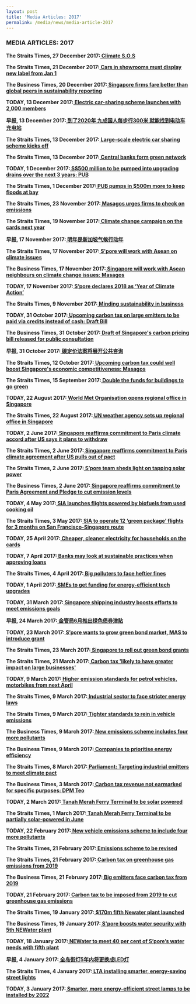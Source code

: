 ```yaml
---
layout: post
title: 'Media Articles: 2017'
permalink: /media/news/media-article-2017
---
```


### MEDIA ARTICLES: 2017

**The Straits Times, 27 December 2017:[<a href="https://www.straitstimes.com/singapore/environment/climate-sos" target="_blank"> Climate S.O.S</a>](https://www.straitstimes.com/singapore/environment/climate-sos)**


**The Straits Times, 21 December 2017:[<a href="https://www.straitstimes.com/singapore/transport/cars-in-showrooms-must-display-new-label-from-jan-1" target="_blank"> Cars in showrooms must display new label from Jan 1</a>](https://www.straitstimes.com/singapore/transport/cars-in-showrooms-must-display-new-label-from-jan-1)**


**The Business Times, 20 December 2017:[<a href="https://www.businesstimes.com.sg/companies-markets/singapore-firms-fare-better-than-global-peers-in-sustainability-reporting" target="_blank"> Singapore firms fare better than global peers in sustainability reporting</a>](https://www.businesstimes.com.sg/companies-markets/singapore-firms-fare-better-than-global-peers-in-sustainability-reporting)**


**TODAY, 13 December 2017:[<a href="https://www.todayonline.com/singapore/electric-car-sharing-scheme-launches-2000-members" target="_blank"> Electric car-sharing scheme launches with 2,000 members</a>](https://www.todayonline.com/singapore/electric-car-sharing-scheme-launches-2000-members)**


**早报, 13 December 2017:[<a href="https://www.zaobao.com.sg/sme/news/story20171213-818333" target="_blank"> 到了2020年 九成国人每步行300米 就能找到电动车充电站</a>](https://www.zaobao.com.sg/sme/news/story20171213-818333)**


**The Straits Times, 13 December 2017:[<a href="https://www.straitstimes.com/singapore/transport/large-scale-electric-car-sharing-scheme-kicks-off" target="_blank"> Large-scale electric car sharing scheme kicks off</a>](https://www.straitstimes.com/singapore/transport/large-scale-electric-car-sharing-scheme-kicks-off)**


**The Straits Times, 13 December 2017:[<a href="https://www.straitstimes.com/business/central-banks-form-green-network" target="_blank"> Central banks form green network</a>](https://www.straitstimes.com/business/central-banks-form-green-network)**


**TODAY, 1 December 2017:[<a href="https://www.todayonline.com/singapore/s500-million-be-pumped-upgrading-drains-over-next-3-years-pub" target="_blank"> S$500 million to be pumped into upgrading drains over the next 3 years: PUB</a>](https://www.todayonline.com/singapore/s500-million-be-pumped-upgrading-drains-over-next-3-years-pub)**


**The Straits Times, 1 December 2017:[<a href="https://www.straitstimes.com/singapore/pub-pumps-in-500m-more-to-keep-floods-at-bay" target="_blank"> PUB pumps in $500m more to keep floods at bay</a>](https://www.straitstimes.com/singapore/pub-pumps-in-500m-more-to-keep-floods-at-bay)**


**The Straits Times, 23 November 2017:[<a href="https://www.straitstimes.com/singapore/environment/masagos-urges-firms-to-check-on-emissions" target="_blank"> Masagos urges firms to check on emissions</a>](https://www.straitstimes.com/singapore/environment/masagos-urges-firms-to-check-on-emissions)**


**The Straits Times, 19 November 2017:[<a href="https://www.straitstimes.com/singapore/environment/climate-change-campaign-on-the-cards-next-year" target="_blank"> Climate change campaign on the cards next year</a>](https://www.straitstimes.com/singapore/environment/climate-change-campaign-on-the-cards-next-year)**


**早报, 17 November 2017:[<a href="https://www.zaobao.com.sg/realtime/singapore/story20171116-811574" target="_blank"> 明年是新加坡气候行动年</a>](https://www.zaobao.com.sg/realtime/singapore/story20171116-811574)**


**The Straits Times, 17 November 2017:[<a href="https://www.straitstimes.com/world/spore-will-work-with-asean-on-climate-issues" target="_blank"> S'pore will work with Asean on climate issues</a>](https://www.straitstimes.com/world/spore-will-work-with-asean-on-climate-issues)**


**The Business Times, 17 November 2017:[<a href="https://www.businesstimes.com.sg/government-economy/singapore-will-work-with-asean-neighbours-on-climate-change-issues-masagos" target="_blank"> Singapore will work with Asean neighbours on climate change issues: Masagos</a>](https://www.businesstimes.com.sg/government-economy/singapore-will-work-with-asean-neighbours-on-climate-change-issues-masagos)**


**TODAY, 17 November 2017:[<a href="https://www.todayonline.com/singapore/spore-declares-2018-year-climate-action" target="_blank"> S’pore declares 2018 as ‘Year of Climate Action’</a>](https://www.todayonline.com/singapore/spore-declares-2018-year-climate-action)**


**The Straits Times, 9 November 2017:[<a href="https://www.straitstimes.com/business/minding-sustainability-in-business" target="_blank"> Minding sustainability in business</a>](https://www.straitstimes.com/business/minding-sustainability-in-business)**


**TODAY, 31 October 2017:[<a href="https://www.todayonline.com/singapore/carbon-credit-mechanism-mooted-upcoming-carbon-tax-large-emitters-2019" target="_blank"> Upcoming carbon tax on large emitters to be paid via credits instead of cash: Draft Bill</a>](https://www.todayonline.com/singapore/carbon-credit-mechanism-mooted-upcoming-carbon-tax-large-emitters-2019)**


**The Business Times, 31 October 2017:[<a href="https://www.businesstimes.com.sg/government-economy/draft-of-singapores-carbon-pricing-bill-released-for-public-consultation" target="_blank"> Draft of Singapore's carbon pricing bill released for public consultation</a>](https://www.businesstimes.com.sg/government-economy/draft-of-singapores-carbon-pricing-bill-released-for-public-consultation)**


**早报, 31 October 2017:[<a href="https://www.zaobao.com.sg/realtime/singapore/story20171031-807081" target="_blank"> 碳定价法案将展开公共咨询</a>](https://www.zaobao.com.sg/realtime/singapore/story20171031-807081)**


**The Straits Times, 12 October 2017:[<a href="https://www.straitstimes.com/business/economy/singapore-must-be-energy-efficient-and-low-carbon-to-stay-competitive-masagos" target="_blank"> Upcoming carbon tax could well boost Singapore's economic competitiveness: Masagos</a>](https://www.straitstimes.com/business/economy/singapore-must-be-energy-efficient-and-low-carbon-to-stay-competitive-masagos)**


**The Straits Times, 15 September 2017:[<a href="https://www.straitstimes.com/singapore/environment/double-the-funds-for-buildings-to-go-green" target="_blank"> Double the funds for buildings to go green</a>](https://www.straitstimes.com/singapore/environment/double-the-funds-for-buildings-to-go-green)**


**TODAY, 22 August 2017:[<a href="https://www.todayonline.com/singapore/world-met-organisation-opens-regional-office-singapore" target="_blank"> World Met Organisation opens regional office in Singapore</a>](https://www.todayonline.com/singapore/world-met-organisation-opens-regional-office-singapore)**


**The Straits Times, 22 August 2017:[<a href="https://www.straitstimes.com/singapore/un-weather-agency-sets-up-regional-office-in-singapore" target="_blank"> UN weather agency sets up regional office in Singapore</a>](https://www.straitstimes.com/singapore/un-weather-agency-sets-up-regional-office-in-singapore)**


**TODAY, 2 June 2017:[<a href="https://www.todayonline.com/singapore/singapore-reaffirms-commitment-paris-climate-accord-after-us-says-it-plans-withdraw" target="_blank"> Singapore reaffirms commitment to Paris climate accord after US says it plans to withdraw</a>](https://www.todayonline.com/singapore/singapore-reaffirms-commitment-paris-climate-accord-after-us-says-it-plans-withdraw)**


**The Straits Times, 2 June 2017:[<a href="https://www.straitstimes.com/singapore/environment/singapore-reaffirms-commitment-to-paris-climate-agreement-after-us-pulls-out" target="_blank"> Singapore reaffirms commitment to Paris climate agreement after US pulls out of pact</a>](https://www.straitstimes.com/singapore/environment/singapore-reaffirms-commitment-to-paris-climate-agreement-after-us-pulls-out)**


**The Straits Times, 2 June 2017:[<a href="https://www.straitstimes.com/singapore/environment/spore-team-sheds-light-on-tapping-solar-power" target="_blank"> S’pore team sheds light on tapping solar power</a>](https://www.straitstimes.com/singapore/environment/spore-team-sheds-light-on-tapping-solar-power)**


**The Business Times, 2 June 2017:[<a href="https://www.businesstimes.com.sg/government-economy/singapore-reaffirms-commitment-to-paris-agreement-and-pledge-to-cut-emission" target="_blank"> Singapore reaffirms commitment to Paris Agreement and Pledge to cut emission levels</a>](https://www.businesstimes.com.sg/government-economy/singapore-reaffirms-commitment-to-paris-agreement-and-pledge-to-cut-emission)**


**TODAY, 4 May 2017:[<a href="https://www.todayonline.com/business/sia-launches-flights-powered-biofuels-produced-used-cooking-oil" target="_blank"> SIA launches flights powered by biofuels from used cooking oil</a>](https://www.todayonline.com/business/sia-launches-flights-powered-biofuels-produced-used-cooking-oil)**


**The Straits Times, 3 May 2017:[<a href="https://www.straitstimes.com/singapore/sia-to-operate-12-green-package-flights-for-three-months-on-san-francisco-singapore-route" target="_blank"> SIA to operate 12 ‘green package’ flights for 3 months on San Francisco-Singapore route</a>](https://www.straitstimes.com/singapore/sia-to-operate-12-green-package-flights-for-three-months-on-san-francisco-singapore-route)**


**TODAY, 25 April 2017:[<a href="https://www.todayonline.com/singapore/cheaper-cleaner-electricity-households-cards" target="_blank"> Cheaper, cleaner electricity for households on the cards</a>](https://www.todayonline.com/singapore/cheaper-cleaner-electricity-households-cards)**


**TODAY, 7 April 2017:[<a href="https://www.todayonline.com/singapore/banks-may-look-sustainable-practices-when-approving-loans" target="_blank"> Banks may look at sustainable practices when approving loans</a>](https://www.todayonline.com/singapore/banks-may-look-sustainable-practices-when-approving-loans)**


**The Straits Times, 4 April 2017:[<a href="https://www.straitstimes.com/singapore/environment/big-polluters-to-face-heftier-fines" target="_blank"> Big polluters to face heftier fines</a>](https://www.straitstimes.com/singapore/environment/big-polluters-to-face-heftier-fines)**


**TODAY, 1 April 2017:[<a href="https://www.todayonline.com/business/smes-get-funding-energy-efficient-tech-upgrades" target="_blank"> SMEs to get funding for energy-efficient tech upgrades</a>](https://www.todayonline.com/business/smes-get-funding-energy-efficient-tech-upgrades)**


**TODAY, 31 March 2017:[<a href="https://www.todayonline.com/business/spore-shipping-industry-boosts-efforts-meet-emissions-goals" target="_blank"> Singapore shipping industry boosts efforts to meet emissions goals</a>](https://www.todayonline.com/business/spore-shipping-industry-boosts-efforts-meet-emissions-goals)**


**早报, 24 March 2017:[<a href="https://www.zaobao.com.sg/zfinance/news/story20170324-739616" target="_blank"> 金管局6月推出绿色债券津贴</a>](https://www.zaobao.com.sg/zfinance/news/story20170324-739616)**


**TODAY, 23 March 2017:[<a href="https://www.todayonline.com/business/spore-wants-grow-green-bond-market-mas-introduce-grant" target="_blank"> S’pore wants to grow green bond market, MAS to introduce grant</a>](https://www.todayonline.com/business/spore-wants-grow-green-bond-market-mas-introduce-grant)**


**The Straits Times, 23 March 2017:[<a href="https://www.straitstimes.com/business/singapore-to-roll-out-green-bond-grants" target="_blank"> Singapore to roll out green bond grants</a>](https://www.straitstimes.com/business/singapore-to-roll-out-green-bond-grants)**


**The Straits Times, 21 March 2017:[<a href="https://www.straitstimes.com/singapore/carbon-tax-likely-to-have-greater-impact-on-large-businesses" target="_blank"> Carbon tax 'likely to have greater impact on large businesses'</a>](https://www.straitstimes.com/singapore/carbon-tax-likely-to-have-greater-impact-on-large-businesses)**


**TODAY, 9 March 2017:[<a href="https://www.todayonline.com/singapore/tighter-emission-standards-petrol-vehicles-april-2018" target="_blank"> Higher emission standards for petrol vehicles, motorbikes from next April</a>](https://www.todayonline.com/singapore/tighter-emission-standards-petrol-vehicles-april-2018)**


**The Straits Times, 9 March 2017:[<a href="https://www.straitstimes.com/singapore/environment/industrial-sector-to-face-stricter-energy-laws" target="_blank"> Industrial sector to face stricter energy laws</a>](https://www.straitstimes.com/singapore/environment/industrial-sector-to-face-stricter-energy-laws)**


**The Straits Times, 9 March 2017:[<a href="https://www.straitstimes.com/singapore/transport/tighter-standards-to-rein-in-vehicle-emissions" target="_blank"> Tighter standards to rein in vehicle emissions</a>](https://www.straitstimes.com/singapore/transport/tighter-standards-to-rein-in-vehicle-emissions)**


**The Business Times, 9 March 2017:[<a href="https://www.businesstimes.com.sg/transport/singapore-budget-2017/new-emissions-scheme-includes-four-more-pollutants" target="_blank"> New emissions scheme includes four more pollutants</a>](https://www.businesstimes.com.sg/transport/singapore-budget-2017/new-emissions-scheme-includes-four-more-pollutants)**


**The Business Times, 9 March 2017:[<a href="https://www.businesstimes.com.sg/government-economy/singapore-budget-2017/companies-to-prioritise-energy-efficiency" target="_blank"> Companies to prioritise energy efficiency</a>](https://www.businesstimes.com.sg/government-economy/singapore-budget-2017/companies-to-prioritise-energy-efficiency)**


**The Straits Times, 8 March 2017:[<a href="https://www.straitstimes.com/politics/parliament-targeting-industrial-emitters-to-meet-climate-pact" target="_blank"> Parliament: Targeting industrial emitters to meet climate pact</a>](https://www.straitstimes.com/politics/parliament-targeting-industrial-emitters-to-meet-climate-pact)**


**The Business Times, 3 March 2017:[<a href="https://www.businesstimes.com.sg/government-economy/singapore-budget-2017/carbon-tax-revenue-not-earmarked-for-specific-purposes-dpm" target="_blank"> Carbon tax revenue not earmarked for specific purposes: DPM Teo</a>](https://www.businesstimes.com.sg/government-economy/singapore-budget-2017/carbon-tax-revenue-not-earmarked-for-specific-purposes-dpm)**


**TODAY, 2 March 2017:[<a href="https://www.todayonline.com/business/tanah-merah-ferry-terminal-be-solar-powered" target="_blank"> Tanah Merah Ferry Terminal to be solar powered</a>](https://www.todayonline.com/business/tanah-merah-ferry-terminal-be-solar-powered)**


**The Straits Times, 1 March 2017:[<a href="https://www.straitstimes.com/singapore/tanah-merah-ferry-terminal-to-be-partially-solar-powered-in-june" target="_blank"> Tanah Merah Ferry Terminal to be partially solar-powered in June</a>](https://www.straitstimes.com/singapore/tanah-merah-ferry-terminal-to-be-partially-solar-powered-in-june)**


**TODAY, 22 February 2017:[<a href="https://www.todayonline.com/singapore/new-scheme-promote-environmentally-friendly-vehicles-kick-next-year" target="_blank"> New vehicle emissions scheme to include four more pollutants</a>](https://www.todayonline.com/singapore/new-scheme-promote-environmentally-friendly-vehicles-kick-next-year)**


**The Straits Times, 21 February 2017:[<a href="https://www.straitstimes.com/business/emissions-scheme-to-be-revised" target="_blank"> Emissions scheme to be revised</a>](https://www.straitstimes.com/business/emissions-scheme-to-be-revised)**


**The Straits Times, 21 February 2017:[<a href="https://www.straitstimes.com/politics/carbon-tax-on-greenhouse-gas-emissions-from-2019" target="_blank"> Carbon tax on greenhouse gas emissions from 2019</a>](https://www.straitstimes.com/politics/carbon-tax-on-greenhouse-gas-emissions-from-2019)**


**The Business Times, 21 February 2017:[<a href="https://www.businesstimes.com.sg/government-economy/singapore-budget-2017/big-emitters-face-carbon-tax-from-2019" target="_blank"> Big emitters face carbon tax from 2019</a>](https://www.businesstimes.com.sg/government-economy/singapore-budget-2017/big-emitters-face-carbon-tax-from-2019)**


**TODAY, 21 February 2017:[<a href="https://www.todayonline.com/singapore/carbon-tax-be-introduced-cut-greenhouse-gas-emissions" target="_blank"> Carbon tax to be imposed from 2019 to cut greenhouse gas emissions</a>](https://www.todayonline.com/singapore/carbon-tax-be-introduced-cut-greenhouse-gas-emissions)**


**The Straits Times, 19 January 2017:[<a href="https://www.straitstimes.com/singapore/environment/170m-fifth-newater-plant-launched" target="_blank"> $170m fifth Newater plant launched</a>](https://www.straitstimes.com/singapore/environment/170m-fifth-newater-plant-launched)**


**The Business Times, 19 January 2017:[<a href="https://www.businesstimes.com.sg/government-economy/spore-boosts-water-security-with-5th-newater-plant" target="_blank"> S'pore boosts water security with 5th NEWater plant</a>](https://www.businesstimes.com.sg/government-economy/spore-boosts-water-security-with-5th-newater-plant)**


**TODAY, 18 January 2017:[<a href="https://www.todayonline.com/singapore/fifth-newater-plant-changi-opens" target="_blank"> NEWater to meet 40 per cent of S’pore’s water needs with fifth plant</a>](https://www.todayonline.com/singapore/fifth-newater-plant-changi-opens)**


**早报, 4 January 2017:[<a href="https://www.zaobao.com.sg/znews/singapore/story20170104-709324" target="_blank"> 全岛街灯5年内将更换成LED灯</a>](https://www.zaobao.com.sg/znews/singapore/story20170104-709324)**


**The Straits Times, 4 January 2017:[<a href="https://www.straitstimes.com/singapore/lta-installing-smarter-energy-saving-street-lights" target="_blank"> LTA installing smarter, energy-saving street lights</a>](https://www.straitstimes.com/singapore/lta-installing-smarter-energy-saving-street-lights)**


**TODAY, 3 January 2017:[<a href="https://www.todayonline.com/singapore/all-street-lamps-use-led-lights-2022-lta" target="_blank"> Smarter, more energy-efficient street lamps to be installed by 2022</a>](https://www.todayonline.com/singapore/all-street-lamps-use-led-lights-2022-lta)**


